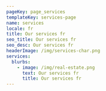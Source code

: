 ```yaml
---
pageKey: page_services
templateKey: services-page
name: services
locale: fr
title: Our services fr
seo_title: Our services fr
seo_desc: Our services fr
headerImage: /img/services-char.png
services:
  blurbs:
    - image: /img/real-estate.png
      text: Our services fr
      title: Our services fr
---
```


